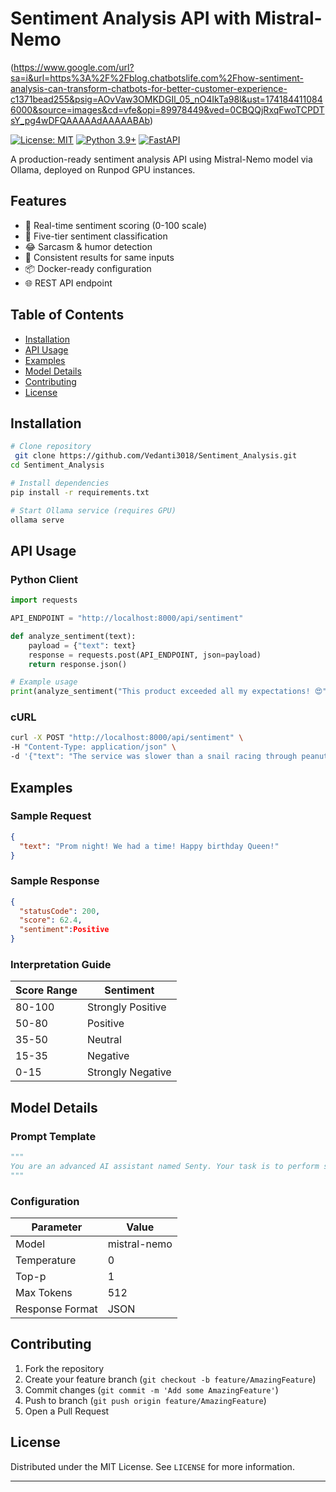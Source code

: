 # Sentiment Analysis API with Mistral-Nemo

(https://www.google.com/url?sa=i&url=https%3A%2F%2Fblog.chatbotslife.com%2Fhow-sentiment-analysis-can-transform-chatbots-for-better-customer-experience-c1371bead255&psig=AOvVaw3OMKDGIl_05_nO4IkTa98l&ust=1741844110846000&source=images&cd=vfe&opi=89978449&ved=0CBQQjRxqFwoTCPDTsY_pg4wDFQAAAAAdAAAAABAb)


[![License: MIT](https://img.shields.io/badge/License-MIT-yellow.svg)](https://opensource.org/licenses/MIT)
[![Python 3.9+](https://img.shields.io/badge/Python-3.9+-blue.svg)](https://www.python.org/downloads/)
[![FastAPI](https://img.shields.io/badge/FastAPI-0.68+-green.svg)](https://fastapi.tiangolo.com/)

A production-ready sentiment analysis API using Mistral-Nemo model via Ollama, deployed on Runpod GPU instances.

## Features

- 🚀 Real-time sentiment scoring (0-100 scale)
- 🎯 Five-tier sentiment classification
- 😂 Sarcasm & humor detection
- 🔄 Consistent results for same inputs
- 📦 Docker-ready configuration
- 🌐 REST API endpoint

## Table of Contents

- [Installation](#installation)
- [API Usage](#api-usage)
- [Examples](#examples)
- [Model Details](#model-details)
- [Contributing](#contributing)
- [License](#license)

## Installation

```bash
# Clone repository
 git clone https://github.com/Vedanti3018/Sentiment_Analysis.git
cd Sentiment_Analysis

# Install dependencies
pip install -r requirements.txt

# Start Ollama service (requires GPU)
ollama serve
```

## API Usage

### Python Client

```python
import requests

API_ENDPOINT = "http://localhost:8000/api/sentiment"

def analyze_sentiment(text):
    payload = {"text": text}
    response = requests.post(API_ENDPOINT, json=payload)
    return response.json()

# Example usage
print(analyze_sentiment("This product exceeded all my expectations! 😍"))
```

### cURL

```bash
curl -X POST "http://localhost:8000/api/sentiment" \
-H "Content-Type: application/json" \
-d '{"text": "The service was slower than a snail racing through peanut butter 🐌"}'
```



## Examples

### Sample Request
```json
{
  "text": "Prom night! We had a time! Happy birthday Queen!"
}
```

### Sample Response
```json
{
  "statusCode": 200,
  "score": 62.4,
  "sentiment":Positive
}
```

### Interpretation Guide
| Score Range | Sentiment          |
|-------------|--------------------|
| 80-100      | Strongly Positive  |
| 50-80       | Positive           |
| 35-50       | Neutral            |
| 15-35       | Negative           |
| 0-15       | Strongly Negative  |

## Model Details

### Prompt Template
```python
"""
You are an advanced AI assistant named Senty. Your task is to perform sentiment analysis on input text...
"""
```

### Configuration
| Parameter          | Value     |
|--------------------|-----------|
| Model              | mistral-nemo |
| Temperature        | 0         |
| Top-p              | 1         |
| Max Tokens         | 512       |
| Response Format    | JSON      |

## Contributing

1. Fork the repository
2. Create your feature branch (`git checkout -b feature/AmazingFeature`)
3. Commit changes (`git commit -m 'Add some AmazingFeature'`)
4. Push to branch (`git push origin feature/AmazingFeature`)
5. Open a Pull Request

## License

Distributed under the MIT License. See `LICENSE` for more information.

---


